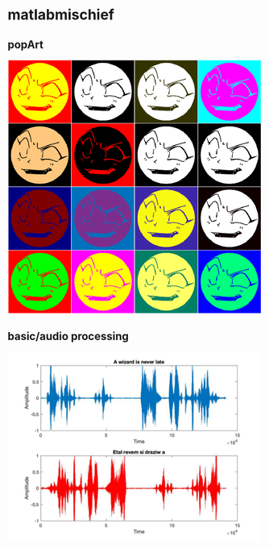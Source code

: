 # matlabmischief

## popArt
![ ](popArt/sampleOutputs/montage.png)

## basic/audio processing
![ ](audioProcessing/reverse/reverse.jpg)


